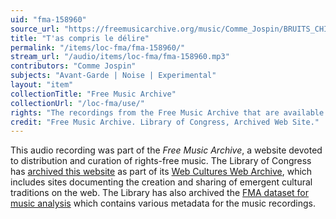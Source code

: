 ```yaml
---
uid: "fma-158960"
source_url: "https://freemusicarchive.org/music/Comme_Jospin/BRUITS_CHIENTS/Comme_Jospin_-_BRUITS_CHIENTS_-_07_Tas_compris_le_dlire"
title: "T'as compris le délire"
permalink: "/items/loc-fma/fma-158960/"
stream_url: "/audio/items/loc-fma/fma-158960.mp3"
contributors: "Comme Jospin"
subjects: "Avant-Garde | Noise | Experimental"
layout: "item"
collectionTitle: "Free Music Archive"
collectionUrl: "/loc-fma/use/"
rights: "The recordings from the Free Music Archive that are available on Citizen DJ have a CC0 1.0 Universal License (Public Domain Dedication) which means you can copy, modify, distribute and perform the work, even for commercial purposes, all without asking permission."
credit: "Free Music Archive. Library of Congress, Archived Web Site."
---
```


This audio recording was part of the _Free Music Archive_, a website devoted to distribution and curation of rights-free music. The Library of Congress has [archived this website](https://www.loc.gov/item/lcwaN0026492/) as part of its [Web Cultures Web Archive](https://www.loc.gov/collections/web-cultures-web-archive/about-this-collection/), which includes sites documenting the creation and sharing of emergent cultural traditions on the web. The Library has also archived the [FMA dataset for music analysis](https://catalog.loc.gov/vwebv/search?searchCode=LCCN&searchArg=2018655052&searchType=1&permalink=y) which contains various metadata for the music recordings.